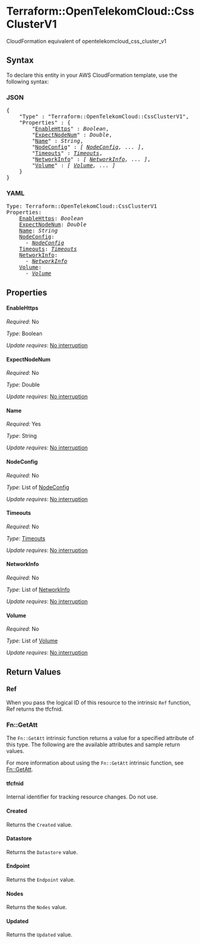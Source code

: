 # Terraform::OpenTelekomCloud::CssClusterV1

CloudFormation equivalent of opentelekomcloud_css_cluster_v1

## Syntax

To declare this entity in your AWS CloudFormation template, use the following syntax:

### JSON

<pre>
{
    "Type" : "Terraform::OpenTelekomCloud::CssClusterV1",
    "Properties" : {
        "<a href="#enablehttps" title="EnableHttps">EnableHttps</a>" : <i>Boolean</i>,
        "<a href="#expectnodenum" title="ExpectNodeNum">ExpectNodeNum</a>" : <i>Double</i>,
        "<a href="#name" title="Name">Name</a>" : <i>String</i>,
        "<a href="#nodeconfig" title="NodeConfig">NodeConfig</a>" : <i>[ <a href="nodeconfig.md">NodeConfig</a>, ... ]</i>,
        "<a href="#timeouts" title="Timeouts">Timeouts</a>" : <i><a href="timeouts.md">Timeouts</a></i>,
        "<a href="#networkinfo" title="NetworkInfo">NetworkInfo</a>" : <i>[ <a href="networkinfo.md">NetworkInfo</a>, ... ]</i>,
        "<a href="#volume" title="Volume">Volume</a>" : <i>[ <a href="volume.md">Volume</a>, ... ]</i>
    }
}
</pre>

### YAML

<pre>
Type: Terraform::OpenTelekomCloud::CssClusterV1
Properties:
    <a href="#enablehttps" title="EnableHttps">EnableHttps</a>: <i>Boolean</i>
    <a href="#expectnodenum" title="ExpectNodeNum">ExpectNodeNum</a>: <i>Double</i>
    <a href="#name" title="Name">Name</a>: <i>String</i>
    <a href="#nodeconfig" title="NodeConfig">NodeConfig</a>: <i>
      - <a href="nodeconfig.md">NodeConfig</a></i>
    <a href="#timeouts" title="Timeouts">Timeouts</a>: <i><a href="timeouts.md">Timeouts</a></i>
    <a href="#networkinfo" title="NetworkInfo">NetworkInfo</a>: <i>
      - <a href="networkinfo.md">NetworkInfo</a></i>
    <a href="#volume" title="Volume">Volume</a>: <i>
      - <a href="volume.md">Volume</a></i>
</pre>

## Properties

#### EnableHttps

_Required_: No

_Type_: Boolean

_Update requires_: [No interruption](https://docs.aws.amazon.com/AWSCloudFormation/latest/UserGuide/using-cfn-updating-stacks-update-behaviors.html#update-no-interrupt)

#### ExpectNodeNum

_Required_: No

_Type_: Double

_Update requires_: [No interruption](https://docs.aws.amazon.com/AWSCloudFormation/latest/UserGuide/using-cfn-updating-stacks-update-behaviors.html#update-no-interrupt)

#### Name

_Required_: Yes

_Type_: String

_Update requires_: [No interruption](https://docs.aws.amazon.com/AWSCloudFormation/latest/UserGuide/using-cfn-updating-stacks-update-behaviors.html#update-no-interrupt)

#### NodeConfig

_Required_: No

_Type_: List of <a href="nodeconfig.md">NodeConfig</a>

_Update requires_: [No interruption](https://docs.aws.amazon.com/AWSCloudFormation/latest/UserGuide/using-cfn-updating-stacks-update-behaviors.html#update-no-interrupt)

#### Timeouts

_Required_: No

_Type_: <a href="timeouts.md">Timeouts</a>

_Update requires_: [No interruption](https://docs.aws.amazon.com/AWSCloudFormation/latest/UserGuide/using-cfn-updating-stacks-update-behaviors.html#update-no-interrupt)

#### NetworkInfo

_Required_: No

_Type_: List of <a href="networkinfo.md">NetworkInfo</a>

_Update requires_: [No interruption](https://docs.aws.amazon.com/AWSCloudFormation/latest/UserGuide/using-cfn-updating-stacks-update-behaviors.html#update-no-interrupt)

#### Volume

_Required_: No

_Type_: List of <a href="volume.md">Volume</a>

_Update requires_: [No interruption](https://docs.aws.amazon.com/AWSCloudFormation/latest/UserGuide/using-cfn-updating-stacks-update-behaviors.html#update-no-interrupt)

## Return Values

### Ref

When you pass the logical ID of this resource to the intrinsic `Ref` function, Ref returns the tfcfnid.

### Fn::GetAtt

The `Fn::GetAtt` intrinsic function returns a value for a specified attribute of this type. The following are the available attributes and sample return values.

For more information about using the `Fn::GetAtt` intrinsic function, see [Fn::GetAtt](https://docs.aws.amazon.com/AWSCloudFormation/latest/UserGuide/intrinsic-function-reference-getatt.html).

#### tfcfnid

Internal identifier for tracking resource changes. Do not use.

#### Created

Returns the <code>Created</code> value.

#### Datastore

Returns the <code>Datastore</code> value.

#### Endpoint

Returns the <code>Endpoint</code> value.

#### Nodes

Returns the <code>Nodes</code> value.

#### Updated

Returns the <code>Updated</code> value.

